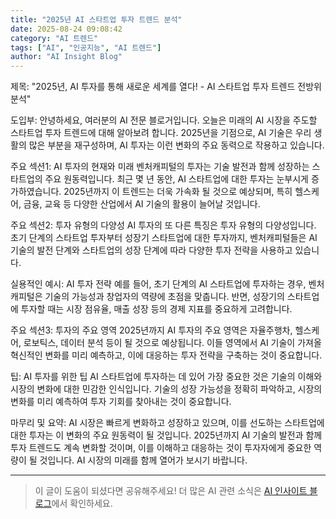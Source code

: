 ```yaml
---
title: "2025년 AI 스타트업 투자 트렌드 분석"
date: 2025-08-24 09:08:42
category: "AI 트렌드"
tags: ["AI", "인공지능", "AI 트렌드"]
author: "AI Insight Blog"
---
```


제목: "2025년, AI 투자를 통해 새로운 세계를 열다! - AI 스타트업 투자 트렌드 전방위 분석"

도입부:
안녕하세요, 여러분의 AI 전문 블로거입니다. 오늘은 미래의 AI 시장을 주도할 스타트업 투자 트렌드에 대해 알아보려 합니다. 2025년을 기점으로, AI 기술은 우리 생활의 많은 부분을 재구성하며, AI 투자는 이런 변화의 주요 동력으로 작용하고 있습니다.

주요 섹션1: AI 투자의 현재와 미래
벤처캐피털의 투자는 기술 발전과 함께 성장하는 스타트업의 주요 원동력입니다. 최근 몇 년 동안, AI 스타트업에 대한 투자는 눈부시게 증가하였습니다. 2025년까지 이 트렌드는 더욱 가속화 될 것으로 예상되며, 특히 헬스케어, 금융, 교육 등 다양한 산업에서 AI 기술의 활용이 늘어날 것입니다.

주요 섹션2: 투자 유형의 다양성
AI 투자의 또 다른 특징은 투자 유형의 다양성입니다. 초기 단계의 스타트업 투자부터 성장기 스타트업에 대한 투자까지, 벤처캐피털들은 AI 기술의 발전 단계와 스타트업의 성장 단계에 따라 다양한 투자 전략을 사용하고 있습니다.

실용적인 예시: AI 투자 전략
예를 들어, 초기 단계의 AI 스타트업에 투자하는 경우, 벤처캐피털은 기술의 가능성과 창업자의 역량에 초점을 맞춥니다. 반면, 성장기의 스타트업에 투자할 때는 시장 점유율, 매출 성장 등의 경제 지표를 중요하게 고려합니다.

주요 섹션3: 투자의 주요 영역
2025년까지 AI 투자의 주요 영역은 자율주행차, 헬스케어, 로보틱스, 데이터 분석 등이 될 것으로 예상됩니다. 이들 영역에서 AI 기술이 가져올 혁신적인 변화를 미리 예측하고, 이에 대응하는 투자 전략을 구축하는 것이 중요합니다.

팁: AI 투자를 위한 팁
AI 스타트업에 투자하는 데 있어 가장 중요한 것은 기술의 이해와 시장의 변화에 대한 민감한 인식입니다. 기술의 성장 가능성을 정확히 파악하고, 시장의 변화를 미리 예측하여 투자 기회를 찾아내는 것이 중요합니다.

마무리 및 요약:
AI 시장은 빠르게 변화하고 성장하고 있으며, 이를 선도하는 스타트업에 대한 투자는 이 변화의 주요 원동력이 될 것입니다. 2025년까지 AI 기술의 발전과 함께 투자 트렌드도 계속 변화할 것이며, 이를 이해하고 대응하는 것이 투자자에게 중요한 역량이 될 것입니다. AI 시장의 미래를 함께 열어가 보시기 바랍니다.

---

> 이 글이 도움이 되셨다면 공유해주세요! 
> 더 많은 AI 관련 소식은 [AI 인사이트 블로그](https://tonyhwang1004.github.io/ai-insight-blog)에서 확인하세요.
